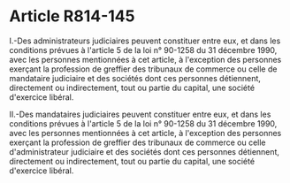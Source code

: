 # Article R814-145

I.-Des administrateurs judiciaires peuvent constituer entre eux, et dans les conditions prévues à l'article 5 de la loi n° 90-1258 du 31 décembre 1990, avec les personnes mentionnées à cet article, à l'exception des personnes exerçant la profession de greffier des tribunaux de commerce ou celle de mandataire judiciaire et des sociétés dont ces personnes détiennent, directement ou indirectement, tout ou partie du capital, une société d'exercice libéral.

II.-Des mandataires judiciaires peuvent constituer entre eux, et dans les conditions prévues à l'article 5 de la loi n° 90-1258 du 31 décembre 1990, avec les personnes mentionnées à cet article, à l'exception des personnes exerçant la profession de greffier des tribunaux de commerce ou celle d'administrateur judiciaire et des sociétés dont ces personnes détiennent, directement ou indirectement, tout ou partie du capital, une société d'exercice libéral.
